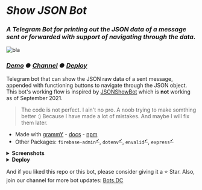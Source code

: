 # _Show JSON Bot_

### _A Telegram Bot for printing out the JSON data of a message sent or forwarded with support of navigating through the data._

![bla](https://user-images.githubusercontent.com/70066170/135584530-6c118536-714e-44ba-9126-a2227f6512c1.png)

### _[Demo](https://telegram.me/jsoonbot) ● [Channel](https://telegram.me/dcbpts) ● [Deploy](#deploy)_

Telegram bot that can show the JSON raw data of a sent message, appended with functioning buttons to navigate through the JSON object. This bot's working flow is inspired by [JSONShowBot](https://telegram.me/JSONShowBot) which is **not** working as of September 2021.

> The code is not perfect. I ain't no pro. A noob trying to make somthing better :) Because I have made a lot of mistakes. And maybe I will fix them later.

- Made with [grammY](https://github.com/grammyjs/grammY) - [docs](https://grammy.dev) - [npm](https://npmjs.com/package/grammy)
- Other Packages: `firebase-admin`<sup>[➹](https://npmjs.com/package/firebase-admin)</sup>, `dotenv`<sup>[➹](https://npmjs.com/package/dotenv)</sup>, `envalid`<sup>[➹](https://npmjs.com/package/envalid)</sup>, `express`<sup>[➹](https://npmjs.com/package/express)</sup>

<details><summary><b>Screenshots</b></summary>

![xxd_censored](https://user-images.githubusercontent.com/70066170/135612943-cc78e9b6-889c-4b8f-909a-a21195b9a3a6.jpg)

![xxd_censored](https://user-images.githubusercontent.com/70066170/135613287-420747c7-d685-48c3-973b-d8893fbffba0.jpg)

</details>

<details><summary id="deploy"><b>Deploy</b></summary>

**Trust me, you don't have to deploy this bot, there is already a working example over [here - @jsoonbot](https://telegram.me/jsoonbot). However, incase you really really want to (for some reason):**

You can deploy to [Heroku](https://heroku.com) or [Railway](https://railway.app). Both of them has a free plan with some limits.

- Deploy to Heroku:

[![Deploy](https://www.herokucdn.com/deploy/button.svg)](https://heroku.com/deploy?template=https://github.com/dcdunkan/show-json-bot)
- Deploy to Railway:

[![Deploy on Railway](https://railway.app/button.svg)](https://bit.ly/39Uo4i7)

<details id="env-vars"><summary><b><i>Environmental Variables</i></b></summary>

Let me tell you one thing: I made this bot, I made the deployment 100% complicated.
But now, I have removed the complication as I can. You only have to configure 4 ENV vars. 2 of them, have default values too.


#### Required ENV vars

This is all you need to setup this bot basically. Don't care about `DB_ENABLE` and `CHANNEL_LOG` if you only want basic (main focus of this bot) things to work.

- `BOT_TOKEN`: The core thing to make this bot work. You can get  Telegram Bot token by chatting with Botfather here: [BotFather](https://telegram.org/BotFather)
- `DOMAIN`: This bot uses Webhooks to recieve updates from Telegram. And this value is set to your app's domain name (if heroku)

- `DB_ENABLE`: This bot has a firebase database integration to make it more complicated xD. No, it stores IDs of the users for later uses - like, broadcasting updates, and to count users. Also it stores the number of JSONs printed for users and total. So, if you don't want it just leave it to the default value `false`. Or set true, and see the database vars below at the **Optional env vars**
- `CHANNEL_LOG`: Set this to `true` if you want to log start, error messages or also update number of users and printed JSONs **inside** your Telegram channel. If you don't want to please leave it to the default: `false`. If you are setting it to `true`, see optional env vars for this to work.


#### Optional ENV vars

Some required ENV vars for optional features like database and channel logging to work.

<details id="database-setup"><summary>Database</summary>

So, you need database and you set `DB_ENABLE` to true. If so, you have to set all four of the ENV vars given below.

You can get these values by going to
[Firebase Console](https://console.firebase.google.com) -> Create a Project -> Project Settings -> Service Accounts ->

And you can choose "Generate new Private Key" and download that JSON file. Open it, get these values: `project_id`, `private_key`, `client_email`. Now assign it to the respective vars. Now go to Sidebar and choose: Realtime Database -> Create a database -> Copy it's URL and assign it to `DB_URL`.

- `DB_URL`
- `PROJECT_ID`
- `PRIVATE_KEY`
- `DB_URL`
</details>

<details><summary>Channel Logging</summary>

So, you need channel logging and I believe you set `CHANNEL_LOG` to true. If so, you have to set `CHANNEL_ID` to a valid Telegram Channel ID. You can get the channel ID by forwarding the message to our the demo bot :) or to a [ForwardInfoBot like this one](https://telegram.me/ForwardInfoBot)(Not mine). Also, you have to set 

- `CHANNEL_ID`: `required` for this feature.
- `USERS_MSG_ID`: _You have to setup database to make this work ([See above](#database-setup))._ Set this to a valid id of an existing message in your channel (Don't delete it 😐), **Only required if you want to update number of users inside your Telegram Channel**.
- `SHOWED_JSON_MSG_ID`: _You have to setup database to make this work ([See above](#database-setup))._ Just like `USERS_MSG_ID`, Set this to a valid id of an existing message in your channel (Don't delete it 😐), and **Only required if you want to update number of users inside your Telegram Channel**.

</details>

</details>

</details>

And if you liked this repo or this bot, please consider giving it a ⭐️ Star. Also, join our channel for more bot updates: [Bots.DC](https://telegram.me/dcbots)


<!-- 
(https://railway.app/new/template?template=https%3A%2F%2Fgithub.com%2Fdcdunkan%2Fshow-json-bot&envs=BOT_TOKEN%2CDB_ENABLE%2CDB_URL%2CPROJECT_ID%2CPRIVATE_KEY%2CCLIENT_EMAIL%2CCHANNEL_LOG%2CCHANNEL_ID%2CUSERS_MSG_ID%2CSHOWED_JSON_MSG_ID%2CDOMAIN&optionalEnvs=DB_URL%2CPROJECT_ID%2CPRIVATE_KEY%2CCLIENT_EMAIL%2CCHANNEL_ID%2CUSERS_MSG_ID%2CSHOWED_JSON_MSG_ID&BOT_TOKENDesc=Get+this+value+from+%40BotFather+on+Telegram+by+creating+a+new+bot.&DB_ENABLEDesc=Set+to+true+if+you+want+to+logging+users+to+Firebase+and+Update+users+in+channel.&DB_URLDesc=Firebase+Real-Time+Database+URL.+Set+only+if+DB_ENABLE+is+true.+See+docs+to+know+how+to+get+values%3A+github.com%2Fdcdunkan%2Fshow-json-bot&PROJECT_IDDesc=Project+ID+of+the+Firebase+Project.+Set+only+if+DB_ENABLE+is+true.+See+docs+to+know+how+to+get+values%3A+github.com%2Fdcdunkan%2Fshow-json-bot&PRIVATE_KEYDesc=A+long+Private+Key+string+of+Firebase+Project.+Set+only+if+DB_ENABLE+is+true.+See+docs+to+know+how+to+get+values%3A+github.com%2Fdcdunkan%2Fshow-json-bot&CLIENT_EMAILDesc=Client+Email+ID+of+Firebase+Project.+Set+only+if+DB_ENABLE+is+true.+See+docs+to+know+how+to+get+values%3A+github.com%2Fdcdunkan%2Fshow-json-bot&CHANNEL_LOGDesc=Set+to+true+if+you+want+start%2Ferror+log+to+private%2Fpublic+channel.&CHANNEL_IDDesc=ID+of+the+channel+you+want+to+log+messages.+And+the+bot+must+be+admin+with+edit+message+permission.+Only+set+if+CHANNEL_LOG+is+true.&USERS_MSG_IDDesc=ID+of+a+message+in+the+Channel+to+update+number+of+users.+Only+set+if+both+DB_ENABLE+and+CHANNEL_LOG+is+true.&SHOWED_JSON_MSG_IDDesc=ID+of+the+message+which+has+number+of+total+printed+JSONs.++Only+set+if+both+DB_ENABLE+and+CHANNEL_LOG+is+true.&DOMAINDesc=Domain+of+this+app%2C+without+https+and+slash+%28%2F%29+at+the+end.+&DB_ENABLEDefault=false&CHANNEL_LOGDefault=false&USERS_MSG_IDDefault=3&SHOWED_JSON_MSG_IDDefault=4&referralCode=APTGETX)
-->